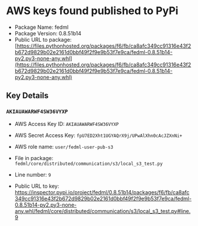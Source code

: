 # AWS keys found published to PyPi

* Package Name: fedml
* Package Version: 0.8.51b14
* Public URL to package: [https://files.pythonhosted.org/packages/f6/fb/ca8afc349cc91316e43f2b672d9829b02e2161d0bbf49f2f9e9b53f7e9ca/fedml-0.8.51b14-py2.py3-none-any.whl](https://files.pythonhosted.org/packages/f6/fb/ca8afc349cc91316e43f2b672d9829b02e2161d0bbf49f2f9e9b53f7e9ca/fedml-0.8.51b14-py2.py3-none-any.whl)

## Key Details

### `AKIAUAWARWF4SW36VYXP`

* AWS Access Key ID: `AKIAUAWARWF4SW36VYXP`
* AWS Secret Access Key: `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` 
* AWS role name: `user/fedml-user-pub-s3`
* File in package: `fedml/core/distributed/communication/s3/local_s3_test.py`
* Line number: `9`

* Public URL to key: https://inspector.pypi.io/project/fedml/0.8.51b14/packages/f6/fb/ca8afc349cc91316e43f2b672d9829b02e2161d0bbf49f2f9e9b53f7e9ca/fedml-0.8.51b14-py2.py3-none-any.whl/fedml/core/distributed/communication/s3/local_s3_test.py#line.9


